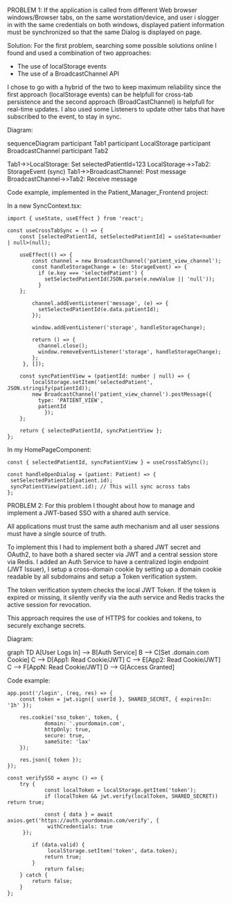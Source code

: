 PROBLEM 1:
If the application is called from different Web browser windows/Browser tabs, on the same worstation/device, and user i slogger in with the same credentials on both windows, displayed patient information must be synchronized so that the same Dialog is displayed on page.

Solution:
For the first problem, searching some possible solutions online I found and used a combination of two approaches: 
  - The use of localStorage events
  - The use of a BroadcastChannel API

I chose to go with a hybrid of the two to keep maximum reliability since the first approach (localStorage events) can be helpfull for cross-tab persistence and the second approach (BroadCastChannel) is helpfull for real-time updates. I also used some Listeners to update other tabs that have subscribed to the event, to stay in sync.


Diagram:

sequenceDiagram
  participant Tab1
  participant LocalStorage
  participant BroadcastChannel
  participant Tab2

  Tab1->>LocalStorage: Set selectedPatientId=123
  LocalStorage->>Tab2: StorageEvent (sync)
  Tab1->>BroadcastChannel: Post message
  BroadcastChannel->>Tab2: Receive message



Code example, implemented in the Patient_Manager_Frontend project:

In a new SyncContext.tsx:

	import { useState, useEffect } from 'react';

	const useCrossTabSync = () => {
	  	const [selectedPatientId, setSelectedPatientId] = useState<number | null>(null);
	  
	 	useEffect(() => {
		    const channel = new BroadcastChannel('patient_view_channel');
		    const handleStorageChange = (e: StorageEvent) => {
		      if (e.key === 'selectedPatient') {
		        setSelectedPatientId(JSON.parse(e.newValue || 'null'));
		      }
		};
	
		    channel.addEventListener('message', (e) => {
		      setSelectedPatientId(e.data.patientId);
		    });
		
		    window.addEventListener('storage', handleStorageChange);
		
		    return () => {
		      channel.close();
		      window.removeEventListener('storage', handleStorageChange);
		    };
	 	 }, []);
	
	  	const syncPatientView = (patientId: number | null) => {
		    localStorage.setItem('selectedPatient', JSON.stringify(patientId));
		    new BroadcastChannel('patient_view_channel').postMessage({
		      type: 'PATIENT_VIEW',
		      patientId
	    		});
	  	};

 	 	return { selectedPatientId, syncPatientView };
	};

In my HomePageComponent:

	const { selectedPatientId, syncPatientView } = useCrossTabSync();

	const handleOpenDialog = (patient: Patient) => {
 	 setSelectedPatientId(patient.id);
 	 syncPatientView(patient.id); // This will sync across tabs
	};




PROBLEM 2:
For this problem I thought about how to manage and implement a JWT-based SSO with a shared auth service.

All applications must trust the same auth mechanism and all user sessions must have a single source of truth.

To implement this I had to implement both a shared JWT secret and OAuth2, to have both a shared secter via JWT and a central session store via Redis.
I added an Auth Service to have a centralized login endpoint (JWT Issuer), I setup a cross-domain cookie by setting up a domain cookie readable by all subdomains and setup a Token verification system.

The token verification system checks the local JWT Token. If the token is expired or missing, it silently verify via the auth service and Redis tracks the active session for revocation.

This approach requires the use of HTTPS for cookies and tokens, to securely exchange secrets.


Diagram:

graph TD
  A[User Logs In] --> B[Auth Service]
  B --> C[Set .domain.com Cookie]
  C --> D[App1: Read Cookie/JWT]
  C --> E[App2: Read Cookie/JWT]
  C --> F[AppN: Read Cookie/JWT]
  D --> G[Access Granted]


Code example: 


	app.post('/login', (req, res) => {
	  	const token = jwt.sign({ userId }, SHARED_SECRET, { expiresIn: '1h' });
	  
	  	res.cookie('sso_token', token, {
	    		domain: '.yourdomain.com',
	    		httpOnly: true,
	    		secure: true,
	    		sameSite: 'lax'
	  	});
	  
	  	res.json({ token });
	});

	const verifySSO = async () => {
	  	try {
	    		const localToken = localStorage.getItem('token');
	    		if (localToken && jwt.verify(localToken, SHARED_SECRET)) return true;
	    
	    		const { data } = await axios.get('https://auth.yourdomain.com/verify', {
	     		 withCredentials: true
	   	 });
	    
	    	if (data.valid) {
	     		 localStorage.setItem('token', data.token);
	      		return true;
	    	}
	    		return false;
	  	} catch {
	    	return false;
	  	}
	};
